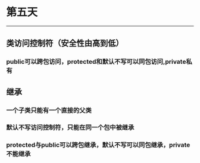 # 第五天
---
## 类访问控制符（安全性由高到低）
### public可以跨包访问，protected和默认不写可以同包访问,private私有 
## 继承
### 一个子类只能有一个直接的父类
### 默认不写访问控制符，只能在同一个包中被继承
### protected与public可以跨包继承，默认不写可以同包继承，private不能继承
